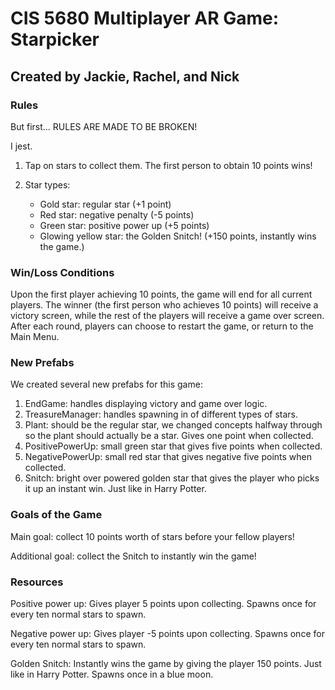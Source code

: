# CIS 5680 Multiplayer AR Game: Starpicker

## Created by Jackie, Rachel, and Nick

### Rules

But first...
RULES ARE MADE TO BE BROKEN!

I jest.

1. Tap on stars to collect them. The first person to obtain 10 points wins!
2. Star types:
   
	- Gold star: regular star (+1 point)
	- Red star: negative penalty (-5 points)
	- Green star: positive power up (+5 points)
 	- Glowing yellow star: the Golden Snitch! (+150 points, instantly wins the game.)

### Win/Loss Conditions

Upon the first player achieving 10 points, the game will end for all current players. The winner (the first person who achieves 10 points) will receive a victory screen, while the rest of the players will receive a game over screen. After each round, players can choose to restart the game, or return to the Main Menu.

### New Prefabs

We created several new prefabs for this game:

1. EndGame: handles displaying victory and game over logic.
2. TreasureManager: handles spawning in of different types of stars.
3. Plant: should be the regular star, we changed concepts halfway through so the plant should actually be a star. Gives one point when collected.
4. PositivePowerUp: small green star that gives five points when collected.
5. NegativePowerUp: small red star that gives negative five points when collected.
6. Snitch: bright over powered golden star that gives the player who picks it up an instant win. Just like in Harry Potter.

### Goals of the Game

Main goal: collect 10 points worth of stars before your fellow players!

Additional goal: collect the Snitch to instantly win the game!

### Resources

Positive power up: Gives player 5 points upon collecting. Spawns once for every ten normal stars to spawn.

Negative power up: Gives player -5 points upon collecting. Spawns once for every ten normal stars to spawn.

Golden Snitch: Instantly wins the game by giving the player 150 points. Just like in Harry Potter. Spawns once in a blue moon.
